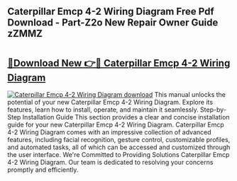 ## Caterpillar Emcp 4-2 Wiring Diagram Free Pdf Download - Part-Z2o New Repair Owner Guide zZMMZ

# <h2><a href="http://dfkcdhr.blite.top/?on=Caterpillar+Emcp+4-2+Wiring+Diagram">🔗Download New 👉🔴 Caterpillar Emcp 4-2 Wiring Diagram</a></h2>

[![Caterpillar Emcp 4-2 Wiring Diagram download](https://i.imgur.com/lujVjoI.png)](http://dfkcdhr.blite.top/?on=Caterpillar+Emcp+4-2+Wiring+Diagram)
This manual unlocks the potential of your new Caterpillar Emcp 4-2 Wiring Diagram. Explore its features, learn how to install, operate, and maintain it seamlessly. Step-by-Step Installation Guide This section provides a clear and concise installation guide for your new Caterpillar Emcp 4-2 Wiring Diagram. Caterpillar Emcp 4-2 Wiring Diagram comes with an impressive collection of advanced features, including facial recognition, gesture control, customizable profiles, and automated tasks, all of which can be accessed and customized through the user interface. We're Committed to Providing Solutions Caterpillar Emcp 4-2 Wiring Diagram. Our team is dedicated to resolving your concerns promptly and efficiently.
